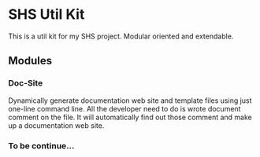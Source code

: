 # SHS Util Kit
This is a util kit for my SHS project. Modular oriented and extendable.

## Modules
### Doc-Site
Dynamically generate documentation web site and template files using just one-line command line.
All the developer need to do is wrote document comment on the file. It will automatically find
out those comment and make up a documentation web site.

### To be continue...